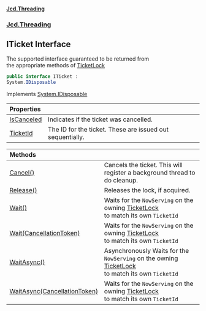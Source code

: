 #### [Jcd.Threading](index.md 'index')
### [Jcd.Threading](Jcd.Threading.md 'Jcd.Threading')

## ITicket Interface

The supported interface guaranteed to be returned from  
the appropriate methods of [TicketLock](Jcd.Threading.TicketLock.md 'Jcd.Threading.TicketLock')

```csharp
public interface ITicket :
System.IDisposable
```

Implements [System.IDisposable](https://docs.microsoft.com/en-us/dotnet/api/System.IDisposable 'System.IDisposable')

| Properties | |
| :--- | :--- |
| [IsCanceled](Jcd.Threading.ITicket.IsCanceled.md 'Jcd.Threading.ITicket.IsCanceled') | Indicates if the ticket was cancelled. |
| [TicketId](Jcd.Threading.ITicket.TicketId.md 'Jcd.Threading.ITicket.TicketId') | The ID for the ticket. These are issued out sequentially. |

| Methods | |
| :--- | :--- |
| [Cancel()](Jcd.Threading.ITicket.Cancel().md 'Jcd.Threading.ITicket.Cancel()') | Cancels the ticket. This will register a background thread to do cleanup. |
| [Release()](Jcd.Threading.ITicket.Release().md 'Jcd.Threading.ITicket.Release()') | Releases the lock, if acquired. |
| [Wait()](Jcd.Threading.ITicket.Wait().md 'Jcd.Threading.ITicket.Wait()') | Waits for the `NowServing` on the owning [TicketLock](Jcd.Threading.TicketLock.md 'Jcd.Threading.TicketLock')<br/>to match its own `TicketId` |
| [Wait(CancellationToken)](Jcd.Threading.ITicket.Wait(System.Threading.CancellationToken).md 'Jcd.Threading.ITicket.Wait(System.Threading.CancellationToken)') | Waits for the `NowServing` on the owning [TicketLock](Jcd.Threading.TicketLock.md 'Jcd.Threading.TicketLock')<br/>to match its own `TicketId` |
| [WaitAsync()](Jcd.Threading.ITicket.WaitAsync().md 'Jcd.Threading.ITicket.WaitAsync()') | Asynchronously Waits for the `NowServing` on the owning [TicketLock](Jcd.Threading.TicketLock.md 'Jcd.Threading.TicketLock')<br/>to match its own `TicketId` |
| [WaitAsync(CancellationToken)](Jcd.Threading.ITicket.WaitAsync(System.Threading.CancellationToken).md 'Jcd.Threading.ITicket.WaitAsync(System.Threading.CancellationToken)') | Waits for the `NowServing` on the owning [TicketLock](Jcd.Threading.TicketLock.md 'Jcd.Threading.TicketLock')<br/>to match its own `TicketId` |
